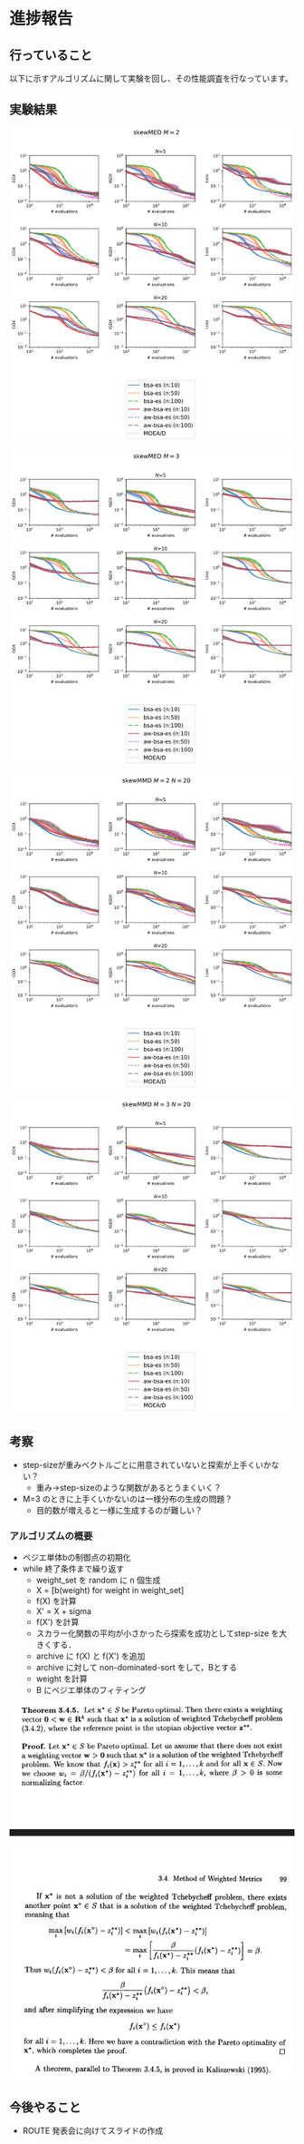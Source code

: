 # 進捗報告
## 行っていること
以下に示すアルゴリズムに関して実験を回し、その性能調査を行なっています。

## 実験結果
![skewMED_M_2](route__skewMED_M_2_plot_log.png)

![skewMED_M_3](route__skewMED_M_3_plot_log.png)

![skewMMD_M_2](route__skewMMD_M_2_plot_log.png)

![skewMMD_M_3](route__skewMMD_M_3_plot_log.png)

## 考察
- step-sizeが重みベクトルごとに用意されていないと探索が上手くいかない？
    - 重み→step-sizeのような関数があるとうまくいく？
- M=3 のときに上手くいかないのは一様分布の生成の問題？
    - 目的数が増えると一様に生成するのが難しい？

### アルゴリズムの概要
- ベジエ単体bの制御点の初期化
- while 終了条件まで繰り返す
    - weight_set を random に n 個生成
    - X = [b(weight) for weight in weight_set]
    - f(X) を計算
    - X' = X + sigma
    - f(X') を計算
    - スカラー化関数の平均が小さかったら探索を成功としてstep-size を大きくする．
    - archive に f(X) と f(X') を追加
    - archive に対して non-dominated-sort をして，Bとする
    - weight を計算
    - B にベジエ単体のフィティング

 ![new theorem](image.png)

## 今後やること
- ROUTE 発表会に向けてスライドの作成